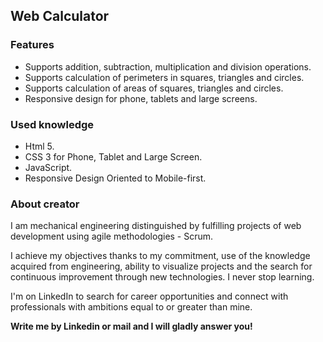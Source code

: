 ## Web Calculator

### Features
- Supports addition, subtraction, multiplication and division operations.
- Supports calculation of perimeters in squares, triangles and circles.
- Supports calculation of areas of squares, triangles and circles. 
- Responsive design for phone, tablets and large screens. 

### Used knowledge
- Html 5.
- CSS 3 for Phone, Tablet and Large Screen.
- JavaScript.
- Responsive Design Oriented to Mobile-first.

### About creator

I am mechanical engineering distinguished by fulfilling projects of web development using agile methodologies - Scrum.

I achieve my objectives thanks to my commitment, use of the knowledge acquired from engineering, ability to visualize projects and the search for continuous improvement through new technologies. I never stop learning.

I'm on LinkedIn to search for career opportunities and connect with professionals with ambitions equal to or greater than mine.

__Write me by Linkedin or mail and I will gladly answer you!__
